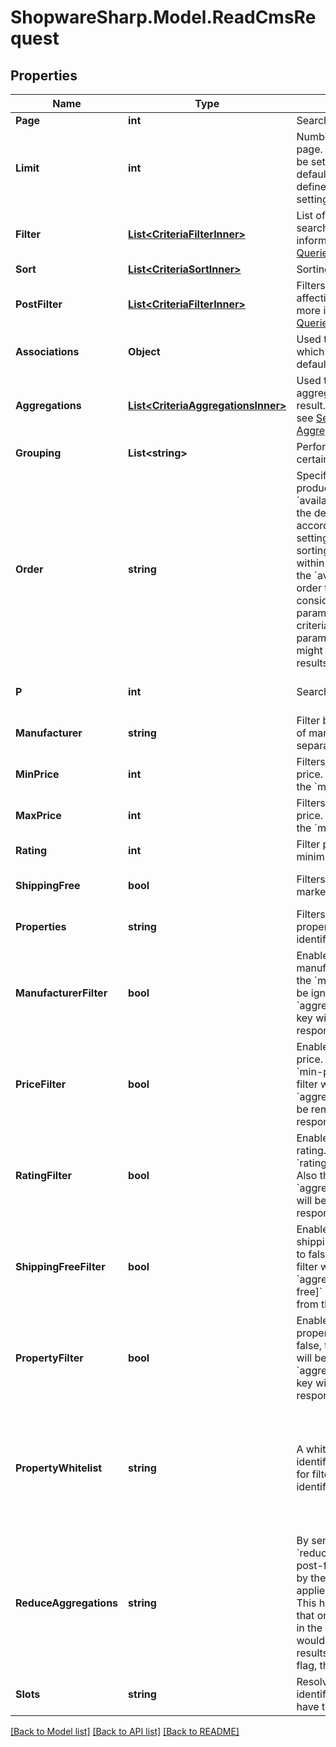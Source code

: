 # ShopwareSharp.Model.ReadCmsRequest

## Properties

Name | Type | Description | Notes
------------ | ------------- | ------------- | -------------
**Page** | **int** | Search result page | [optional] 
**Limit** | **int** | Number of items per result page. If not set, the limit will be set according to the default products per page, defined in the system settings. | [optional] 
**Filter** | [**List&lt;CriteriaFilterInner&gt;**](CriteriaFilterInner.md) | List of filters to restrict the search result. For more information, see [Search Queries &gt; Filter](https://shopware.stoplight.io/docs/store-api/docs/concepts/search-queries.md#filter) | [optional] 
**Sort** | [**List&lt;CriteriaSortInner&gt;**](CriteriaSortInner.md) | Sorting in the search result. | [optional] 
**PostFilter** | [**List&lt;CriteriaFilterInner&gt;**](CriteriaFilterInner.md) | Filters that applied without affecting aggregations. For more information, see [Search Queries &gt; Post Filter](https://shopware.stoplight.io/docs/store-api/docs/concepts/search-queries.md#post-filter) | [optional] 
**Associations** | **Object** | Used to fetch associations which are not fetched by default. | [optional] 
**Aggregations** | [**List&lt;CriteriaAggregationsInner&gt;**](CriteriaAggregationsInner.md) | Used to perform aggregations on the search result. For more information, see [Search Queries &gt; Aggregations](https://shopware.stoplight.io/docs/store-api/docs/concepts/search-queries.md#aggregations) | [optional] 
**Grouping** | **List&lt;string&gt;** | Perform groupings over certain fields | [optional] 
**Order** | **string** | Specifies the sorting of the products by &#x60;availableSortings&#x60;. If not set, the default sorting will be set according to the shop settings. The available sorting options are sent within the response under the &#x60;availableSortings&#x60; key. In order to sort by a field, consider using the &#x60;sort&#x60; parameter from the listing criteria. Do not use both parameters together, as it might lead to unexpected results. | [optional] 
**P** | **int** | Search result page | [optional] [default to 1]
**Manufacturer** | **string** | Filter by manufacturers. List of manufacturer identifiers separated by a &#x60;|&#x60;. | [optional] 
**MinPrice** | **int** | Filters by a minimum product price. Has to be lower than the &#x60;max-price&#x60; filter. | [optional] [default to 0]
**MaxPrice** | **int** | Filters by a maximum product price. Has to be higher than the &#x60;min-price&#x60; filter. | [optional] [default to 0]
**Rating** | **int** | Filter products with a minimum average rating. | [optional] 
**ShippingFree** | **bool** | Filters products that are marked as shipping-free. | [optional] [default to false]
**Properties** | **string** | Filters products by their properties. List of property identifiers separated by a &#x60;|&#x60;. | [optional] 
**ManufacturerFilter** | **bool** | Enables/disabled filtering by manufacturer. If set to false, the &#x60;manufacturer&#x60; filter will be ignored. Also the &#x60;aggregations[manufacturer]&#x60; key will be removed from the response. | [optional] [default to true]
**PriceFilter** | **bool** | Enables/disabled filtering by price. If set to false, the &#x60;min-price&#x60; and &#x60;max-price&#x60; filter will be ignored. Also the &#x60;aggregations[price]&#x60; key will be removed from the response. | [optional] [default to true]
**RatingFilter** | **bool** | Enables/disabled filtering by rating. If set to false, the &#x60;rating&#x60; filter will be ignored. Also the &#x60;aggregations[rating]&#x60; key will be removed from the response. | [optional] [default to true]
**ShippingFreeFilter** | **bool** | Enables/disabled filtering by shipping-free products. If set to false, the &#x60;shipping-free&#x60; filter will be ignored. Also the &#x60;aggregations[shipping-free]&#x60; key will be removed from the response. | [optional] [default to true]
**PropertyFilter** | **bool** | Enables/disabled filtering by properties products. If set to false, the &#x60;properties&#x60; filter will be ignored. Also the &#x60;aggregations[properties]&#x60; key will be removed from the response. | [optional] [default to true]
**PropertyWhitelist** | **string** | A whitelist of property identifiers which can be used for filtering. List of property identifiers separated by a &#x60;|&#x60;. The &#x60;property-filter&#x60; must be &#x60;true&#x60;, otherwise the whitelist has no effect. | [optional] 
**ReduceAggregations** | **string** | By sending the parameter &#x60;reduce-aggregations&#x60; , the post-filters that were applied by the customer, are also applied to the aggregations. This has the consequence that only values are returned in the aggregations that would lead to further filter results. This parameter is a flag, the value has no effect. | [optional] 
**Slots** | **string** | Resolves only the given slot identifiers. The identifiers have to be seperated by a &#x60;|&#x60; character. | [optional] 

[[Back to Model list]](../README.md#documentation-for-models) [[Back to API list]](../README.md#documentation-for-api-endpoints) [[Back to README]](../README.md)

